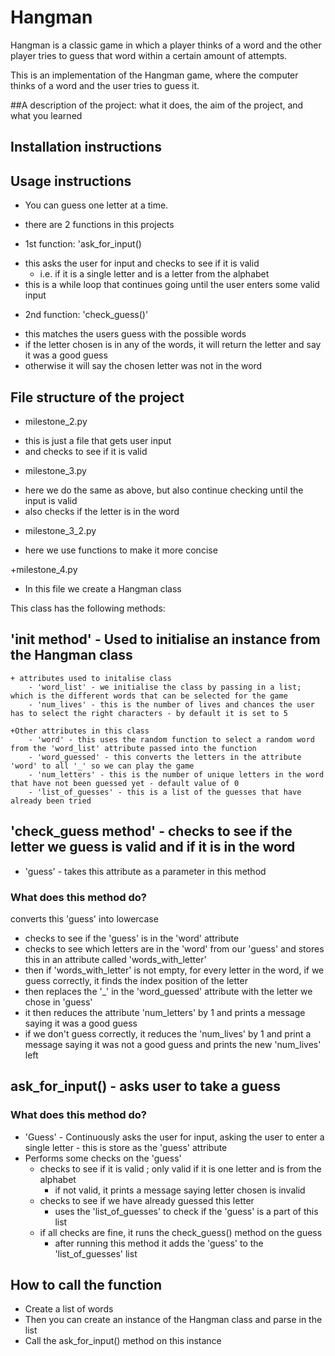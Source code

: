 # Hangman
Hangman is a classic game in which a player thinks of a word and the other player tries to guess that word within a certain amount of attempts.

This is an implementation of the Hangman game, where the computer thinks of a word and the user tries to guess it. 


##A description of the project: what it does, the aim of the project, and what you learned


## Installation instructions


## Usage instructions
- You can guess one letter at a time.

- there are 2 functions in this projects
+ 1st function: 'ask_for_input()
- this asks the user for input and checks to see if it is valid
    - i.e. if it is a single letter and is a letter from the alphabet
- this is a while loop that continues going until the user enters some valid input 

+ 2nd function: 'check_guess()'
- this matches the users guess with the possible words
- if the letter chosen is in any of the words, it will return the letter and say it was a good guess
- otherwise it will say the chosen letter was not in the word


## File structure of the project
+ milestone_2.py
- this is just a file that gets user input
- and checks to see if it is valid

+ milestone_3.py
- here we do the same as above, but also continue checking until the input is valid
- also checks if the letter is in the word 

+ milestone_3_2.py
- here we use functions to make it more concise

+milestone_4.py
- In this file we create a Hangman class 

This class has the following methods:
## '__init__ method' - Used to initialise an instance from the Hangman class 
    + attributes used to initalise class
        - 'word_list' - we initialise the class by passing in a list; which is the different words that can be selected for the game
        - 'num_lives' - this is the number of lives and chances the user has to select the right characters - by default it is set to 5
    
    +Other attributes in this class
        - 'word' - this uses the random function to select a random word from the 'word_list' attribute passed into the function
        - 'word_guessed' - this converts the letters in the attribute 'word' to all '_' so we can play the game
        - 'num_letters' - this is the number of unique letters in the word that have not been guessed yet - default value of 0
        - 'list_of_guesses' - this is a list of the guesses that have already been tried 


## 'check_guess method' - checks to see if the letter we guess is valid and if it is in the word 
- 'guess' - takes this attribute as a parameter in this method

### What does this method do? 
converts this 'guess' into lowercase 
- checks to see if the 'guess' is in the 'word' attribute
- checks to see which letters are in the 'word' from our 'guess' and stores this in an attribute called 'words_with_letter'
- then if 'words_with_letter' is not empty, for every letter in the word, if we guess correctly, it finds the index position of the letter
- then replaces the '_' in the 'word_guessed' attribute with the letter we chose in 'guess' 
- it then reduces the attribute 'num_letters' by 1 and prints a message saying it was a good guess
- if we don't guess correctly, it reduces the 'num_lives' by 1 and print a message saying it was not a good guess and prints the new 'num_lives' left


## ask_for_input() - asks user to take a guess

### What does this method do?
- 'Guess' - Continuously asks the user for input, asking the user to enter a single letter - this is store as the 'guess' attribute
- Performs some checks on the 'guess' 
    - checks to see if it is valid ; only valid if it is one letter and is from the alphabet
        -  if not valid, it prints a message saying letter chosen is invalid
    - checks to see if we have already guessed this letter
        - uses the 'list_of_guesses' to check if the 'guess' is a part of this list
    - if all checks are fine, it runs the check_guess() method on the guess 
        - after running this method it adds the 'guess' to the 'list_of_guesses' list 


## How to call the function
- Create a list of words 
- Then you can create an instance of the Hangman class and parse in the list
- Call the ask_for_input() method on this instance
